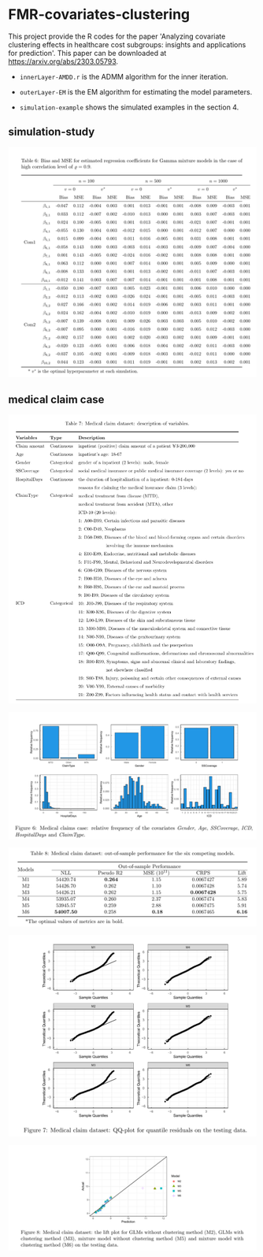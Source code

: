 # FMR-covariates-clustering

This project provide the R codes for the paper 'Analyzing covariate clustering effects in healthcare cost subgroups: insights and applications for prediction'. This paper can be downloaded at https://arxiv.org/abs/2303.05793.

- `innerLayer-AMDD.r` is the ADMM algorithm for the inner iteration.

- `outerLayer-EM` is the EM algorithm for estimating the model parameters.

- `simulation-example` shows the simulated examples in the section 4.

## simulation-study

![](README_md_files/f9b7f000-7e0d-11ee-984d-ffcfba59542a.jpeg?v=1&type=image)

## medical claim case

![](README_md_files/fed8f4d0-7e0d-11ee-984d-ffcfba59542a.jpeg?v=1&type=image)

![](README_md_files/02e4e020-7e0e-11ee-984d-ffcfba59542a.jpeg?v=1&type=image)

![](README_md_files/0b0e42f0-7e0e-11ee-984d-ffcfba59542a.jpeg?v=1&type=image)

![](README_md_files/0ebc7de0-7e0e-11ee-984d-ffcfba59542a.jpeg?v=1&type=image)

![](README_md_files/11e7f440-7e0e-11ee-984d-ffcfba59542a.jpeg?v=1&type=image)


